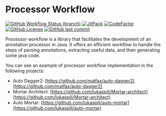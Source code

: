 # Processor Workflow

[![GitHub Workflow Status (branch)](https://img.shields.io/github/workflow/status/matfax/processor-workflow/build/master?style=for-the-badge)](https://github.com/matfax/processor-workflow/actions)
[![JitPack](https://img.shields.io/jitpack/v/github/matfax/processor-workflow?style=for-the-badge)](https://jitpack.io/#matfax/processor-workflow)
[![CodeFactor](https://www.codefactor.io/repository/github/matfax/processor-workflow/badge?style=for-the-badge)](https://www.codefactor.io/repository/github/matfax/processor-workflow)
[![GitHub License](https://img.shields.io/github/license/matfax/processor-workflow.svg?style=for-the-badge)](https://github.com/matfax/processor-workflow/blob/master/LICENSE)
[![GitHub last commit](https://img.shields.io/github/last-commit/matfax/processor-workflow?color=9cf&style=for-the-badge)](https://github.com/matfax/processor-workflow/commits/master)

Processor workflow is a library that facilitates the development of an annotation processor in Java.
It offers an efficient workflow to handle the steps of parsing annotations, extracting useful data, and then generating some java code.

You can see an example of processor workflow implementation in the following projects:
 - Auto Dagger2: [https://github.com/matfax/auto-dagger2](https://github.com/matfax/auto-dagger2)
 - Mortar Architect: [https://github.com/lukaspili/Mortar-architect](https://github.com/lukaspili/Mortar-architect)
 - Auto Mortar: [https://github.com/lukaspili/auto-mortar](https://github.com/lukaspili/auto-mortar)
